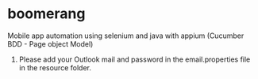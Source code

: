 # boomerang
Mobile app automation using selenium and java with appium (Cucumber BDD - Page object Model)

1. Please add your Outlook mail and password in the email.properties file in the resource folder.
